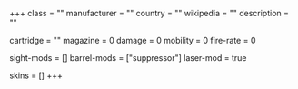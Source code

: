 +++
class = ""
manufacturer = ""
country = ""
wikipedia = ""
description = ""

cartridge = ""
magazine = 0
damage = 0
mobility = 0
fire-rate = 0

sight-mods = []
barrel-mods = ["suppressor"]
laser-mod = true

skins = []
+++
